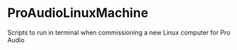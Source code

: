 # ProAudioLinuxMachine
Scripts to run in terminal when commissioning a new Linux computer for Pro Audio
